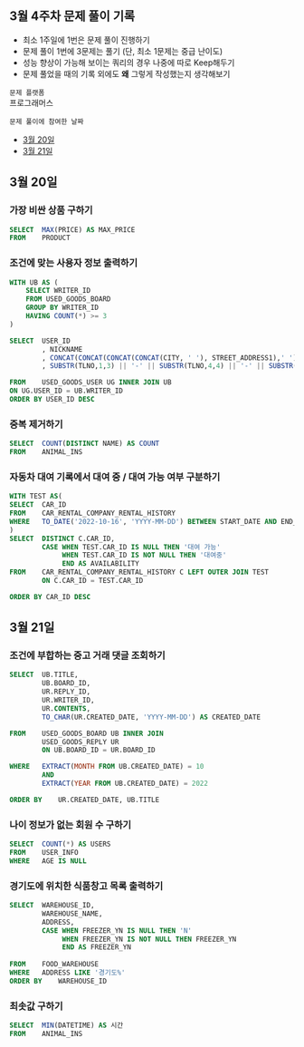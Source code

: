 ## 3월 4주차 문제 풀이 기록

- 최소 1주일에 1번은 문제 풀이 진행하기
- 문제 풀이 1번에 3문제는 풀기 (단, 최소 1문제는 중급 난이도)
- 성능 향상이 가능해 보이는 쿼리의 경우 나중에 따로 Keep해두기
- 문제 풀었을 때의 기록 외에도 **왜** 그렇게 작성했는지 생각해보기

`문제 플랫폼`     
프로그래머스

`문제 풀이에 참여한 날짜`
- [3월 20일](#3월-20일)
- [3월 21일](#3월-21일)

## 3월 20일

### 가장 비싼 상품 구하기

```sql
SELECT  MAX(PRICE) AS MAX_PRICE
FROM    PRODUCT
```

### 조건에 맞는 사용자 정보 출력하기

```sql
WITH UB AS (
    SELECT WRITER_ID
    FROM USED_GOODS_BOARD
    GROUP BY WRITER_ID
    HAVING COUNT(*) >= 3
)

SELECT  USER_ID
        , NICKNAME
        , CONCAT(CONCAT(CONCAT(CONCAT(CITY, ' '), STREET_ADDRESS1),' '), STREET_ADDRESS2) AS 전체주소
        , SUBSTR(TLNO,1,3) || '-' || SUBSTR(TLNO,4,4) || '-' || SUBSTR(TLNO, 8) AS 전화번호

FROM    USED_GOODS_USER UG INNER JOIN UB
ON UG.USER_ID = UB.WRITER_ID
ORDER BY USER_ID DESC
```

### 중복 제거하기

```sql
SELECT  COUNT(DISTINCT NAME) AS COUNT
FROM    ANIMAL_INS
```

### 자동차 대여 기록에서 대여 중 / 대여 가능 여부 구분하기

```sql
WITH TEST AS(
SELECT  CAR_ID
FROM    CAR_RENTAL_COMPANY_RENTAL_HISTORY
WHERE   TO_DATE('2022-10-16', 'YYYY-MM-DD') BETWEEN START_DATE AND END_DATE
)    
SELECT  DISTINCT C.CAR_ID,
        CASE WHEN TEST.CAR_ID IS NULL THEN '대여 가능'
             WHEN TEST.CAR_ID IS NOT NULL THEN '대여중'
             END AS AVAILABILITY
FROM    CAR_RENTAL_COMPANY_RENTAL_HISTORY C LEFT OUTER JOIN TEST 
        ON C.CAR_ID = TEST.CAR_ID

ORDER BY CAR_ID DESC
```

## 3월 21일

### 조건에 부합하는 중고 거래 댓글 조회하기

```sql
SELECT  UB.TITLE, 
        UB.BOARD_ID,
        UR.REPLY_ID,
        UR.WRITER_ID,
        UR.CONTENTS,
        TO_CHAR(UR.CREATED_DATE, 'YYYY-MM-DD') AS CREATED_DATE

FROM    USED_GOODS_BOARD UB INNER JOIN
        USED_GOODS_REPLY UR
        ON UB.BOARD_ID = UR.BOARD_ID

WHERE   EXTRACT(MONTH FROM UB.CREATED_DATE) = 10
        AND
        EXTRACT(YEAR FROM UB.CREATED_DATE) = 2022

ORDER BY    UR.CREATED_DATE, UB.TITLE
```

### 나이 정보가 없는 회원 수 구하기

```sql
SELECT  COUNT(*) AS USERS
FROM    USER_INFO
WHERE   AGE IS NULL
```

### 경기도에 위치한 식품창고 목록 출력하기

```sql
SELECT  WAREHOUSE_ID,
        WAREHOUSE_NAME,
        ADDRESS,
        CASE WHEN FREEZER_YN IS NULL THEN 'N'
             WHEN FREEZER_YN IS NOT NULL THEN FREEZER_YN
             END AS FREEZER_YN
             
FROM    FOOD_WAREHOUSE
WHERE   ADDRESS LIKE '경기도%'
ORDER BY    WAREHOUSE_ID
```

### 최솟값 구하기

```sql
SELECT  MIN(DATETIME) AS 시간
FROM    ANIMAL_INS
```